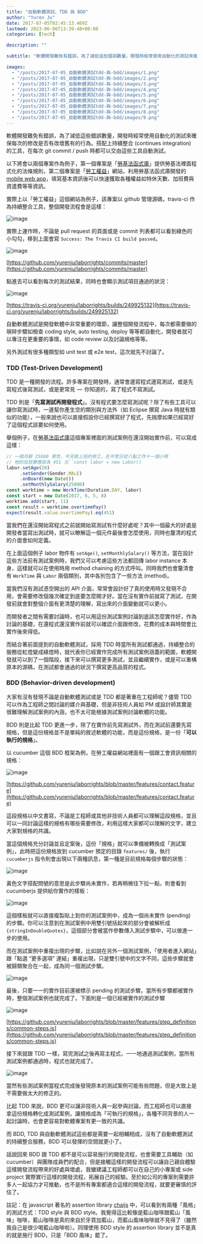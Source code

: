 ```yaml
---
title: "自動軟體測試、TDD 與 BDD"
author: "Yuren Ju"
date: 2017-07-05T02:45:13.469Z
lastmod: 2023-06-06T13:39:48+08:00
categories: [tech]

description: ""

subtitle: "軟體開發難免有錯誤，為了減低這些錯誤數量，開發時經常使用自動化的測試來確保每次的修改是否有改壞舊有的行為。搭配上持續整合 (continues integration) 的工具，在每次 git commit / push 時都可以交由這些工具自動測試。"

images:
  - "/posts/2017-07-05_自動軟體測試tdd-與-bdd/images/1.png"
  - "/posts/2017-07-05_自動軟體測試tdd-與-bdd/images/2.png"
  - "/posts/2017-07-05_自動軟體測試tdd-與-bdd/images/3.png"
  - "/posts/2017-07-05_自動軟體測試tdd-與-bdd/images/4.png"
  - "/posts/2017-07-05_自動軟體測試tdd-與-bdd/images/5.png"
  - "/posts/2017-07-05_自動軟體測試tdd-與-bdd/images/6.png"
  - "/posts/2017-07-05_自動軟體測試tdd-與-bdd/images/7.png"
  - "/posts/2017-07-05_自動軟體測試tdd-與-bdd/images/8.png"
  - "/posts/2017-07-05_自動軟體測試tdd-與-bdd/images/9.png"
---
```


軟體開發難免有錯誤，為了減低這些錯誤數量，開發時經常使用自動化的測試來確保每次的修改是否有改壞舊有的行為。搭配上持續整合 (continues integration) 的工具，在每次 git commit / push 時都可以交由這些工具自動測試。

以下將會以兩個專案作為例子，第一個專案是「[勞基法函式庫](https://github.com/g0v/labor-standards-tw)」提供勞基法裡面程式化的法條規則，第二個專案是「[勞工權益](https://github.com/yurenju/laborrights)」網站，利用勞基法函式庫開發的 [mobile web app](https://yurenju.github.io/laborrights/#/)，填寫基本資訊後可以快速獲取各種權益如特休天數、加班費與資遣費等等資訊。

實際上以「勞工權益」這個網站為例子，該專案以 github 管理源碼，travis-ci 作為持續整合工具，整個開發流程會是這樣：

![image](/posts/2017-07-05_自動軟體測試tdd-與-bdd/images/1.png#layoutTextWidth)

實際上運作時，不論是 pull request 的頁面或是 commit 列表都可以看到綠色的小勾勾，移到上面會寫 `Success: The Travis CI build passed`。

![image](/posts/2017-07-05_自動軟體測試tdd-與-bdd/images/2.png#layoutTextWidth)

[https://github.com/yurenju/laborrights/commits/master](https://github.com/yurenju/laborrights/commits/master)

點進去可以看到每次的測試結果，同時也會顯示測試項目通過的狀況：

![image](/posts/2017-07-05_自動軟體測試tdd-與-bdd/images/3.png#layoutTextWidth)

[https://travis-ci.org/yurenju/laborrights/builds/249925132](https://travis-ci.org/yurenju/laborrights/builds/249925132)

自動軟體測試是開發軟體中非常重要的環節，讓整個開發流程中，每次都需要做的瑣碎步驟如檢查 coding style, auto testing, deploy 等等都自動化，開發者就可以專注在更重要的事情，如 code review 以及討論規格等等。

另外測試有很多種類型如 unit test 或 e2e test，這次就先不討論了。

### TDD (Test-Driven Development)

TDD 是一種開發的流程。許多專案在開發時，通常會邊寫程式邊寫測試，或是先寫程式後寫測試，或是更常見  —  你知道的，寫了程式不寫測試。

TDD 則是「**先寫測試再開發程式**」。沒有程式要怎麼寫測試呢？除了有些工具可以讓你寫測試時，一邊幫你產生空的類別與方法外（如 Eclipse 撰寫 Java 時就有類似的功能），一般來說也可以直接假設你已經撰寫好了程式，先揣摩如果已經寫好了這個程式該要如何使用。

舉個例子，在[勞基法函式庫](https://github.com/g0v/labor-standards-tw)這個專案裡面的測試案例在還沒開始實作前，可以寫成這樣：

```javascript
// 一個月薪 25000 男性，今天剛上班的勞工，在平常日從八點工作十一個小時
// 他的加班費應該為 451 元``const labor = new Labor()
labor.setAge(20)
     .setGender(Gender.MALE)
     .onBoard(new Date())
     .setMonthlySalary(25000)
const worktime = new WorkTime(Duration.DAY, labor)
const start = new Date(2017, 6, 5, 8)
worktime.add(start, 11)
const result = worktime.overtimePay()
expect(result.value.overtimePay).eq(451)
``````

當我們在還沒開始寫程式之前就開始寫測試有什麼好處呢？其中一個最大的好處是開發者當寫出測試時，就可以瞭解這一個元件最後會怎麼使用，同時也釐清的程式的介面會如何定義。

在上面這個例子 labor 物件有 `setAge()`, `setMonthlySalary()` 等方法，當在設計這些方法前有測試案例時，我們又可以考慮這些方法都回傳 labor instance 本身，這樣就可以在使用時用 method chaining 的方式呼叫。同時我們也會釐清會有 `WorkTime` 與 `Labor` 兩個類別，其中各別包含了一些方法 (method)。

當我們沒有測試憑空開出的 API 介面，常常會設計好了真的使用時又發現不合用，會需要修改個幾次確定到底要怎麼開才好。當在沒有實作前就寫了測試，在開發前就會對整個介面有更清楚的理解，寫出來的介面變動就可以更小。

而開發者之間有需要討論時，也可以用這份測試案例討論到底該怎麼實作好，作為討論的基礎，在還程式還沒實作前就可以確認介面跟修改，花費的成本與時間會比實作後來得低。

而結合著前面提到的自動軟體測試，採用 TDD 時當所有測試都通過，持續整合的服務從紅燈變成綠燈時，就代表你已經實作完成所有測試案例涵蓋的範圍，軟體開發就可以到了一個階段，接下來可以撰寫更多測試，並且繼續實作，或是可以重構原本的源碼，在測試都會通過的狀況下撰寫更高品質的程式。

### BDD (Behavior-driven development)

大家有沒有發現不論是自動軟體測試或是 TDD 都是著重在工程師呢？儘管 TDD 可以作為工程師之間討論的媒介與基礎，但是非技術人員如 PM 或設計師其實是很難理解測試案例的內涵，也不太可能根據測試案例討論軟體的功能。

BDD 則是比起 TDD 更進一步，除了在實作前先寫測試外，而在測試前還要先寫規格，但是這份規格並不是單純的敘述軟體的功能，而是這份規格，是一份「**可以執行的規格**」。

以 cucumber 這個 BDD 框架為例，在勞工權益網站裡面有一個跟工會資訊相關的規格：

![image](/posts/2017-07-05_自動軟體測試tdd-與-bdd/images/4.png#layoutTextWidth)

[https://github.com/yurenju/laborrights/blob/master/features/contact.feature](https://github.com/yurenju/laborrights/blob/master/features/contact.feature)

這段規格以中文書寫，不論是工程師或其他非技術人員都可以理解這段規格，並且可以一同討論這樣的規格有哪些需要修改，利用這樣大家都可以理解的文字，建立大家對規格的共識。

當這個規格充分討論並且定案後，這份「規格」就可以準備被轉換成「測試案例」，此時把這份規格放到 cucumber 預定的目錄 `features/` 後，執行 `cucumberjs` 指令則會出現以下兩種訊息，第一種是目前規格每個步驟的狀態：

![image](/posts/2017-07-05_自動軟體測試tdd-與-bdd/images/5.png#layoutTextWidth)

黃色文字搭配問號的意思是此步驟尚未實作，若再稍微往下拉一點，則會看到 cucumberjs 提供給你實作的樣板：

![image](/posts/2017-07-05_自動軟體測試tdd-與-bdd/images/6.png#layoutTextWidth)

這個樣板就可以直接複製貼上到你的測試案例中，成為一個尚未實作 (pending) 的步驟。你可以注意到在測試案例中用雙引號括起來的部分會被解析成 `{stringInDoubleQuotes}`，這個部分會被當作參數傳入測試步驟中，可以做進一步的使用。

而在測試案例中重複出現的步驟，比如說在另外一個測試案例，「使用者進入網站」跟「點選 “更多選項” 連結」重複出現，只是雙引號中的文字不同，這些步驟就會被歸類聚合在一起，成為同一個測試步驟。

![image](/posts/2017-07-05_自動軟體測試tdd-與-bdd/images/7.png#layoutTextWidth)

最後，只要一一的實作目前還被標示 pending 的測試步驟，當所有步驟都被實作時，整個測試案例也就完成了。下面則是一個已經被實作的測試步驟

![image](/posts/2017-07-05_自動軟體測試tdd-與-bdd/images/8.png#layoutTextWidth)

[https://github.com/yurenju/laborrights/blob/master/features/step_definitions/common-steps.js](https://github.com/yurenju/laborrights/blob/master/features/step_definitions/common-steps.js)

接下來就跟 TDD 一樣，寫完測試之後再寫主程式，一一地通過測試案例，當所有測試案例都通過時，程式也就完成了。

![image](/posts/2017-07-05_自動軟體測試tdd-與-bdd/images/9.png#layoutTextWidth)

當然有些測試案例當程式完成後發現原本的測試案例可能有些問題，但是大致上是不需要做太大的修正的。

比起 TDD 來說，BDD 更可以讓非技術人員一起參與討論，而工程師也可以直接拿這份規格轉化成測試案例，讓規格成為「可執行的規格」，各種不同背景的人一起討論時，也會更容易對軟體專案有更一致的共識。

而 BDD, TDD 與自動軟體測試這些都是需要一起相輔相成，沒有了自動軟體測試的持續整合服務，BDD 可以發揮的空間就更小了。

話說回來 BDD 跟 TDD 都不是可以容易施行的開發流程，也會需要工具輔助（如 cucumber）與團隊成員們的配合，但是接觸這樣的開發流程可以讓自己親自體驗這樣開發流程帶來的好處與壞處，我蠻建議工程師都可以在自己的小專案或 side project 實際實行這樣的開發流程，拓展自己的經驗。至於如公司的專案則需要許多人一起協力才可推動，也不是所有專案都適合這樣的開發流程，就要更審慎的評估了。

註記：在 javascript 著名的 assertion library [chaijs](http://chaijs.com/) 中，可以看到有兩種「風格」的測試方式：TDD style 與 BDD style。我覺得這比較像是藍山咖啡跟藍山「風味」咖啡，藍山咖啡是真的來自於牙買加藍山，而藍山風味咖啡就不見得了（雖然我自己是很少喝藍山咖啡啦）。同理使用 BDD style 的 assertion library 並不是真的就是施行 BDD，只是「BDD 風味」罷了。
